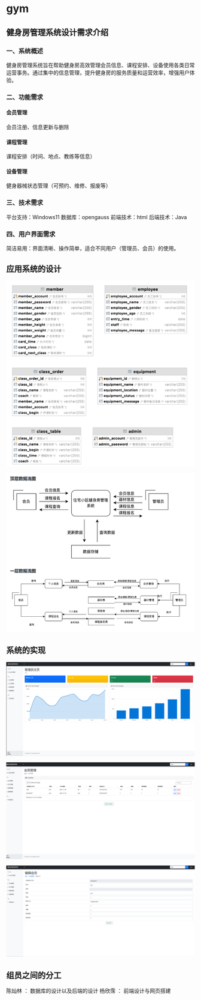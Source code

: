 # gym
## 健身房管理系统设计需求介绍
### 一、系统概述
健身房管理系统旨在帮助健身房高效管理会员信息、课程安排、设备使用各类日常运营事务。通过集中的信息管理，提升健身房的服务质量和运营效率，增强用户体验。

### 二、功能需求
#### 会员管理

会员注册、信息更新与删除
#### 课程管理

课程安排（时间、地点、教练等信息）
#### 设备管理

健身器械状态管理（可预约、维修、报废等）

### 三、技术需求
平台支持：Windows11
数据库：opengauss
前端技术：html
后端技术：Java

### 四、用户界面需求
简洁易用：界面清晰、操作简单，适合不同用户（管理员、会员）的使用。

## 应用系统的设计

![alt text](image.png)

![alt text](image-1.png)

## 系统的实现

![alt text](<system general view.png>)

![alt text](image-2.png)

![alt text](image-3.png)

## 组员之间的分工
陈灿林 ： 数据库的设计以及后端的设计
杨欣霈 ： 前端设计与网页搭建